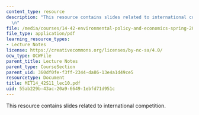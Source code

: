 ```yaml
---
content_type: resource
description: "This resource contains slides related to international competition.\r\
  \n"
file: /media/courses/14-42-environmental-policy-and-economics-spring-2011/55ab229b43ac20a966491ebfd71d951c_MIT14_42S11_lec10.pdf
file_type: application/pdf
learning_resource_types:
- Lecture Notes
license: https://creativecommons.org/licenses/by-nc-sa/4.0/
ocw_type: OCWFile
parent_title: Lecture Notes
parent_type: CourseSection
parent_uid: 360df0fe-f3ff-2344-da86-13e4a1d49ce5
resourcetype: Document
title: MIT14_42S11_lec10.pdf
uid: 55ab229b-43ac-20a9-6649-1ebfd71d951c
---
```

This resource contains slides related to international competition.
